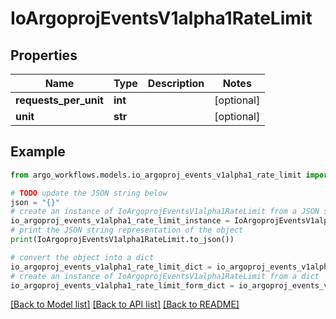 # IoArgoprojEventsV1alpha1RateLimit


## Properties

Name | Type | Description | Notes
------------ | ------------- | ------------- | -------------
**requests_per_unit** | **int** |  | [optional] 
**unit** | **str** |  | [optional] 

## Example

```python
from argo_workflows.models.io_argoproj_events_v1alpha1_rate_limit import IoArgoprojEventsV1alpha1RateLimit

# TODO update the JSON string below
json = "{}"
# create an instance of IoArgoprojEventsV1alpha1RateLimit from a JSON string
io_argoproj_events_v1alpha1_rate_limit_instance = IoArgoprojEventsV1alpha1RateLimit.from_json(json)
# print the JSON string representation of the object
print(IoArgoprojEventsV1alpha1RateLimit.to_json())

# convert the object into a dict
io_argoproj_events_v1alpha1_rate_limit_dict = io_argoproj_events_v1alpha1_rate_limit_instance.to_dict()
# create an instance of IoArgoprojEventsV1alpha1RateLimit from a dict
io_argoproj_events_v1alpha1_rate_limit_form_dict = io_argoproj_events_v1alpha1_rate_limit.from_dict(io_argoproj_events_v1alpha1_rate_limit_dict)
```
[[Back to Model list]](../README.md#documentation-for-models) [[Back to API list]](../README.md#documentation-for-api-endpoints) [[Back to README]](../README.md)


